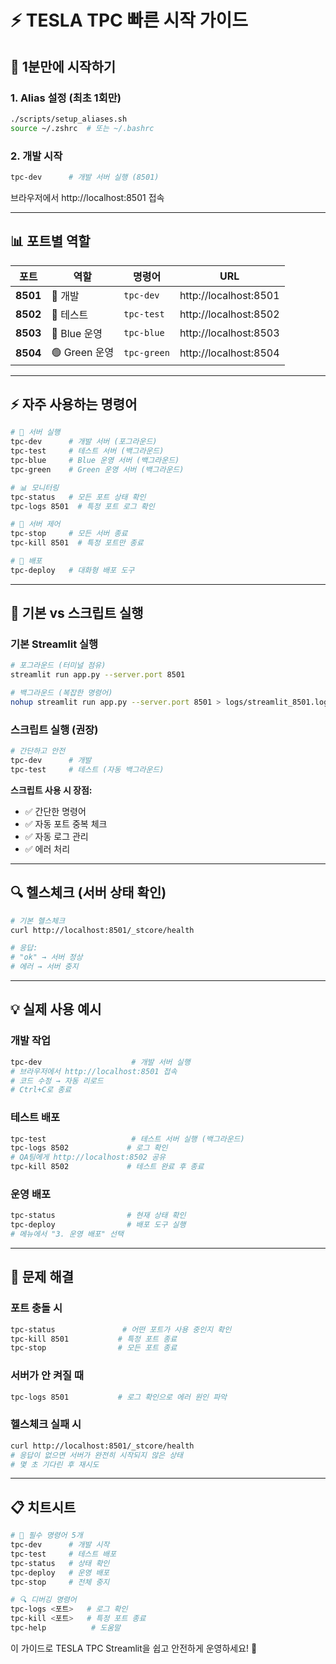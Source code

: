 # ⚡ TESLA TPC 빠른 시작 가이드

## 🚀 **1분만에 시작하기**

### **1. Alias 설정 (최초 1회만)**

```bash
./scripts/setup_aliases.sh
source ~/.zshrc  # 또는 ~/.bashrc
```

### **2. 개발 시작**

```bash
tpc-dev      # 개발 서버 실행 (8501)
```

브라우저에서 http://localhost:8501 접속

---

## 📊 **포트별 역할**

| 포트     | 역할          | 명령어      | URL                   |
| -------- | ------------- | ----------- | --------------------- |
| **8501** | 🔧 개발       | `tpc-dev`   | http://localhost:8501 |
| **8502** | 🧪 테스트     | `tpc-test`  | http://localhost:8502 |
| **8503** | 🔵 Blue 운영  | `tpc-blue`  | http://localhost:8503 |
| **8504** | 🟢 Green 운영 | `tpc-green` | http://localhost:8504 |

---

## ⚡ **자주 사용하는 명령어**

```bash
# 🚀 서버 실행
tpc-dev      # 개발 서버 (포그라운드)
tpc-test     # 테스트 서버 (백그라운드)
tpc-blue     # Blue 운영 서버 (백그라운드)
tpc-green    # Green 운영 서버 (백그라운드)

# 📊 모니터링
tpc-status   # 모든 포트 상태 확인
tpc-logs 8501  # 특정 포트 로그 확인

# 🛑 서버 제어
tpc-stop     # 모든 서버 종료
tpc-kill 8501  # 특정 포트만 종료

# 🚀 배포
tpc-deploy   # 대화형 배포 도구
```

---

## 🔄 **기본 vs 스크립트 실행**

### **기본 Streamlit 실행**

```bash
# 포그라운드 (터미널 점유)
streamlit run app.py --server.port 8501

# 백그라운드 (복잡한 명령어)
nohup streamlit run app.py --server.port 8501 > logs/streamlit_8501.log 2>&1 &
```

### **스크립트 실행 (권장)**

```bash
# 간단하고 안전
tpc-dev      # 개발
tpc-test     # 테스트 (자동 백그라운드)
```

**스크립트 사용 시 장점:**

- ✅ 간단한 명령어
- ✅ 자동 포트 중복 체크
- ✅ 자동 로그 관리
- ✅ 에러 처리

---

## 🔍 **헬스체크 (서버 상태 확인)**

```bash
# 기본 헬스체크
curl http://localhost:8501/_stcore/health

# 응답:
# "ok" → 서버 정상
# 에러 → 서버 중지
```

---

## 💡 **실제 사용 예시**

### **개발 작업**

```bash
tpc-dev                    # 개발 서버 실행
# 브라우저에서 http://localhost:8501 접속
# 코드 수정 → 자동 리로드
# Ctrl+C로 종료
```

### **테스트 배포**

```bash
tpc-test                   # 테스트 서버 실행 (백그라운드)
tpc-logs 8502             # 로그 확인
# QA팀에게 http://localhost:8502 공유
tpc-kill 8502             # 테스트 완료 후 종료
```

### **운영 배포**

```bash
tpc-status                # 현재 상태 확인
tpc-deploy                # 배포 도구 실행
# 메뉴에서 "3. 운영 배포" 선택
```

---

## 🚨 **문제 해결**

### **포트 충돌 시**

```bash
tpc-status               # 어떤 포트가 사용 중인지 확인
tpc-kill 8501           # 특정 포트 종료
tpc-stop                # 모든 포트 종료
```

### **서버가 안 켜질 때**

```bash
tpc-logs 8501           # 로그 확인으로 에러 원인 파악
```

### **헬스체크 실패 시**

```bash
curl http://localhost:8501/_stcore/health
# 응답이 없으면 서버가 완전히 시작되지 않은 상태
# 몇 초 기다린 후 재시도
```

---

## 📋 **치트시트**

```bash
# 🚀 필수 명령어 5개
tpc-dev      # 개발 시작
tpc-test     # 테스트 배포
tpc-status   # 상태 확인
tpc-deploy   # 운영 배포
tpc-stop     # 전체 중지

# 🔍 디버깅 명령어
tpc-logs <포트>   # 로그 확인
tpc-kill <포트>   # 특정 포트 종료
tpc-help          # 도움말
```

이 가이드로 TESLA TPC Streamlit을 쉽고 안전하게 운영하세요! 🎯
